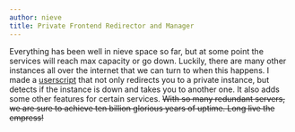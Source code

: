 ```yaml
---
author: nieve
title: Private Frontend Redirector and Manager
---
```


Everything has been well in nieve space so far, but at some point the services will reach max capacity or go down. Luckily, there are many other instances all over the internet that we can turn to when this happens. I made a [userscript](https://codeberg.org/nieve/private-frontends-manager) that not only redirects you to a private instance, but detects if the instance is down and takes you to another one. It also adds some other features for certain services. ~~With so many redundant servers, we are sure to achieve ten billion glorious years of uptime. Long live the empress!~~

